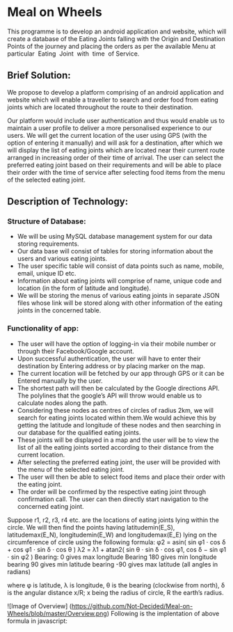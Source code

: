 # Meal on Wheels
This programme is to develop an android application and website, which will create a database of the Eating Joints falling with the Origin and Destination Points of the journey and placing the orders as per the available Menu at particular​ ​ Eating​ ​ Joint​ ​ with​ ​ time​ ​ of​ ​ Service.

## Brief Solution:

We propose to develop a platform comprising of an android application and website which will enable a traveller to search and order food from eating joints which are located throughout the route to their destination. 

Our platform would include user authentication and thus would enable us to maintain a user profile to deliver a more personalised experience to our users. We will get the current location of the user using GPS (with the option of entering it manually) and will ask for a destination, after which we will display the list of eating joints which are located near their current route arranged in increasing order of their time of arrival. The user can select the preferred eating joint based on their requirements and will be able to place their order with the time of service after selecting food items from the menu of the selected eating joint. 


## Description of Technology:

### Structure of Database: 
* We will be using MySQL database management system for our data storing requirements. 
* Our data base will consist of tables for storing information about the users and various eating joints.
* The user specific table will consist of data points such as name, mobile, email, unique ID etc.
* Information about eating joints will comprise of name, unique code and location (in the form of latitude and longitude). 
* We will be storing the menus of various eating joints in separate JSON files whose link will be stored along with other     information of the eating joints in the concerned table.

### Functionality of app:
* The user will have the option of logging-in via their mobile number or through their Facebook/Google account.
* Upon successful authentication, the user will have to enter their destination by Entering address or by placing marker on  the map.
* The current location will be fetched by our app through GPS or it can be Entered manually by the user. 
* The shortest path will then be calculated by the Google directions API. The polylines that the google’s API will throw would enable us to calculate nodes along the path.
* Considering these nodes as centres of circles of radius 2km, we will search for eating joints located within them.We would achieve this by getting the latitude and longitude of these nodes and then searching in our database for the qualified eating joints. 
* These joints will be displayed in a map and the user will be to view the list of all the eating joints sorted according to their distance from the current location.
* After selecting the preferred eating joint, the user will be provided with the menu of the selected eating joint. 
* The user will then be able to select food items and place their order with the eating joint. 
* The order will be confirmed by the respective eating joint through confirmation call. The user can then directly start navigation to the concerned eating joint.


Suppose r1, r2, r3, r4 etc. are the locations of eating joints lying within the circle. We will then find the points having latitudemin(E_S), latitudemax(E_N), longitudemin(E_W) and longitudemax(E_E) lying on the circumference of circle using the following formula:
φ2 = asin( sin φ1 ⋅ cos δ + cos φ1 ⋅ sin δ ⋅ cos θ )
λ2 = λ1 + atan2( sin θ ⋅ sin δ ⋅ cos φ1, cos δ − sin φ1 ⋅ sin φ2 )
Bearing: 0 gives max longitude 
Bearing 180 gives min longitude 
bearing 90 gives min latitude 
bearing -90 gives max latitude 
(all angles in radians)

where    φ is latitude, λ is longitude, θ is the bearing (clockwise from north), δ is the angular distance x/R; x being the radius of circle, R the earth’s radius.

![Image of Overview]
(https://github.com/Not-Decided/Meal-on-Wheels/blob/master/Overview.png)
Following is the implentation of above formula in javascript:
